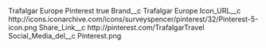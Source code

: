 <?xml version="1.0" encoding="UTF-8"?>
<CustomMetadata xmlns="http://soap.sforce.com/2006/04/metadata" xmlns:xsi="http://www.w3.org/2001/XMLSchema-instance" xmlns:xsd="http://www.w3.org/2001/XMLSchema">
    <label>Trafalgar Europe Pinterest</label>
    <protected>true</protected>
    <values>
        <field>Brand__c</field>
        <value xsi:type="xsd:string">Trafalgar Europe</value>
    </values>
    <values>
        <field>Icon_URL__c</field>
        <value xsi:type="xsd:string">http://icons.iconarchive.com/icons/surveyspencer/pinterest/32/Pinterest-5-icon.png</value>
    </values>
    <values>
        <field>Share_Link__c</field>
        <value xsi:type="xsd:string">http://pinterest.com/TrafalgarTravel</value>
    </values>
    <values>
        <field>Social_Media_del__c</field>
        <value xsi:type="xsd:string">Pinterest.png</value>
    </values>
</CustomMetadata>
